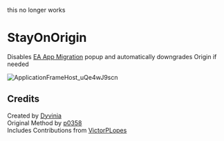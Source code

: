 this no longer works


# StayOnOrigin
Disables [EA App Migration](https://user-images.githubusercontent.com/13797470/225176539-4976f890-d7d0-4e1e-bae5-74a70cc42551.png) popup and automatically downgrades Origin if needed

![ApplicationFrameHost_uQe4wJ9scn](https://user-images.githubusercontent.com/13797470/225468966-e70b52a6-2a2f-4156-adda-bea3d9f1b1ad.png)

## Credits
Created by [Dyvinia](https://twitter.com/Dyvinia)
<br/>
Original Method by [p0358](https://twitter.com/p0358/status/1626811868412010497)
<br/>
Includes Contributions from [VictorPLopes](https://github.com/VictorPLopes)
